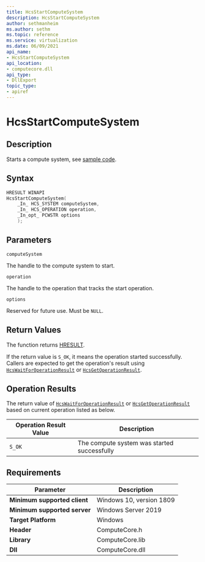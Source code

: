 ```yaml
---
title: HcsStartComputeSystem
description: HcsStartComputeSystem
author: sethmanheim
ms.author: sethm
ms.topic: reference
ms.service: virtualization
ms.date: 06/09/2021
api_name:
- HcsStartComputeSystem
api_location:
- computecore.dll
api_type:
- DllExport
topic_type: 
- apiref
---
```

# HcsStartComputeSystem

## Description

Starts a compute system, see [sample code](./tutorial.md).

## Syntax

```cpp
HRESULT WINAPI
HcsStartComputeSystem(
    _In_ HCS_SYSTEM computeSystem,
    _In_ HCS_OPERATION operation,
    _In_opt_ PCWSTR options
    );
```

## Parameters

`computeSystem`

The handle to the compute system to start.

`operation`

The handle to the operation that tracks the start operation.

`options`

Reserved for future use. Must be `NULL`.

## Return Values

The function returns [HRESULT](./HCSHResult.md).

If the return value is `S_OK`, it means the operation started successfully. Callers are expected to get the operation's result using [`HcsWaitForOperationResult`](./HcsWaitForOperationResult.md) or [`HcsGetOperationResult`](./HcsGetOperationResult.md).


## Operation Results

The return value of [`HcsWaitForOperationResult`](./HcsWaitForOperationResult.md) or [`HcsGetOperationResult`](./HcsGetOperationResult.md) based on current operation listed as below.

| Operation Result Value | Description |
| -- | -- |
| `S_OK` | The compute system was started successfully |

## Requirements

|Parameter|Description|
|---|---|
| **Minimum supported client** | Windows 10, version 1809 |
| **Minimum supported server** | Windows Server 2019 |
| **Target Platform** | Windows |
| **Header** | ComputeCore.h |
| **Library** | ComputeCore.lib |
| **Dll** | ComputeCore.dll |
